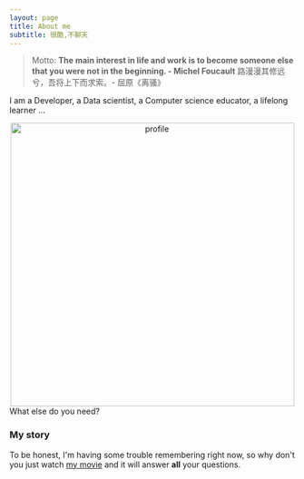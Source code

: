 ```yaml
---
layout: page
title: About me
subtitle: 很酷,不聊天
---
```

<!---
![comment:] # (Why you'd want to go on a date with me)
-->
> Motto: **The main interest in life and work is to become someone else that you were not in the beginning. - Michel Foucault**
> 路漫漫其修远兮，吾将上下而求索。- 屈原《离骚》

I am a Developer, a Data scientist, a Computer science educator, a lifelong learner ...

<!---
![avatar](/assets/img/my_profile_figure.jpeg =100x)
--->
<div align = "center">
<img src="/assets/img/my_profile_figure.jpeg" width = "500" alt="profile" align=center />
</div>
What else do you need?

### My story

To be honest, I'm having some trouble remembering right now, so why don't you just watch [my movie](https://en.wikipedia.org/wiki/The_Princess_Bride_%28film%29) and it will answer **all** your questions.

